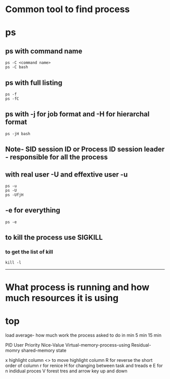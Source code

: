 # Common tool to find process
# ps

## ps with command name
```
ps -C <command name>
ps -C bash
```
## ps with full listing
```
ps -f
ps -fC
```

## ps with -j for job format and -H for hierarchal format
```
ps -jH bash
```

## Note- SID session ID or Process ID session leader - responsible for all the process

## with real user -U and effextive user -u
```
ps -u
ps -U
ps -UfjH
```

## -e for everything
```
ps -e 
```

## to kill the process use SIGKILL
### to get the list of kill
```
kill -l
```
*****************
# What process is running and how much resources it is using
# top

load average- how much work the process asked to do in min 5 min 15 min

PID User Priority Nice-Value Virtual-memory-process-using Residual-momry shared-memory state

x highlight column
<> to move highlight column
R for reverse the short order of column
r for renice
H for changing between task and treads
e E for 
n indidual proces
V forest tres and 
arrow key up and down
